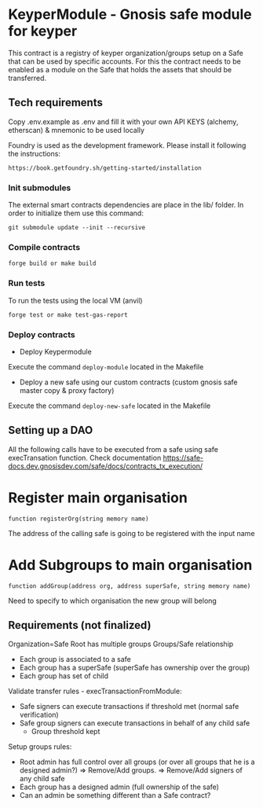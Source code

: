 # KeyperModule - Gnosis safe module for keyper

This contract is a registry of keyper organization/groups setup on a Safe that can be used by specific accounts. For this the contract needs to be enabled as a module on the Safe that holds the assets that should be transferred.

## Tech requirements

Copy .env.example as .env and fill it with your own API KEYS (alchemy, etherscan) & mnemonic to be used locally

Foundry is used as the development framework. Please install it following the instructions:
```
https://book.getfoundry.sh/getting-started/installation
```

### Init submodules
The external smart contracts dependencies are place in the lib/ folder. In order to initialize them use this command:
```
git submodule update --init --recursive
```

### Compile contracts
```
forge build or make build
```

### Run tests
To run the tests using the local VM (anvil)
```
forge test or make test-gas-report
```

### Deploy contracts

* Deploy Keypermodule

Execute the command `deploy-module` located in the Makefile

* Deploy a new safe using our custom contracts (custom gnosis safe master copy & proxy factory)

Execute the command `deploy-new-safe` located in the Makefile

## Setting up a DAO
All the following calls have to be executed from a safe using safe execTransation function. Check documentation https://safe-docs.dev.gnosisdev.com/safe/docs/contracts_tx_execution/
# Register main organisation

```function registerOrg(string memory name)```

The address of the calling safe is going to be registered with the input name

# Add Subgroups to main organisation

```function addGroup(address org, address superSafe, string memory name)```

Need to specify to which organisation the new group will belong

## Requirements (not finalized)

Organization=Safe Root has multiple groups
Groups/Safe relationship
- Each group is associated to a safe
- Each group has a superSafe (superSafe has ownership over the group)
- Each group has set of child


Validate transfer rules - execTransactionFromModule:
- Safe signers can execute transactions if threshold met (normal safe verification)
- Safe group signers can execute transactions in behalf of any child safe
    - Group threshold kept

Setup groups rules:
- Root admin has full control over all groups (or over all groups that he is a designed admin?)
    => Remove/Add groups.
    => Remove/Add signers of any child safe
- Each group has a designed admin (full ownership of the safe)
- Can an admin be something different than a Safe contract?
